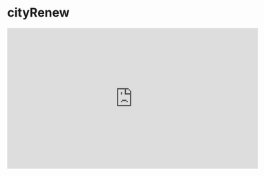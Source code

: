 # cityRenew
<iframe src="https://embed-3dwarehouse.sketchup.com/embed/94e43859-2345-41e9-a0ed-f5966f80baf4" frameborder="0" scrolling="no" marginheight="0" marginwidth="0" width="580" height="326" allowfullscreen></iframe>
